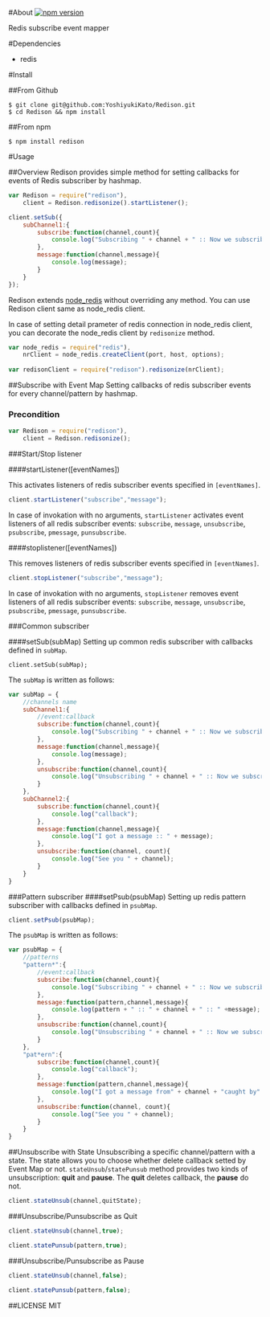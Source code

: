 #About
[![npm version](https://badge.fury.io/js/redison.svg)](http://badge.fury.io/js/redison)

Redis subscribe event mapper

#Dependencies

* redis

#Install

##From Github
```sh:terminal
$ git clone git@github.com:YoshiyukiKato/Redison.git
$ cd Redison && npm install
```

##From npm
```sh:terminal
$ npm install redison
```

#Usage

##Overview
Redison provides simple method for setting callbacks for events of Redis subscriber by hashmap.

```js
var Redison = require("redison"),
    client = Redison.redisonize().startListener();

client.setSub({
    subChannel1:{
        subscribe:function(channel,count){
            console.log("Subscribing " + channel + " :: Now we subscribe " + count + " channels");
        },
        message:function(channel,message){
            console.log(message);
        }
    }
});

```
Redison extends [node_redis](https://github.com/mranney/node_redis) without overriding any method. You can use Redison client same as node_redis client.
  
In case of setting detail prameter of redis connection in node_redis client, you can decorate the node_redis client by ```redisonize``` method.

```js
var node_redis = require("redis"),
    nrClient = node_redis.createClient(port, host, options);
    
var redisonClient = require("redison").redisonize(nrClient);
```


##Subscribe with Event Map
Setting callbacks of redis subscriber events for every channel/pattern by hashmap.

### Precondition
```js
var Redison = require("redison"),
    client = Redison.redisonize();
```

###Start/Stop listener

####startListener([eventNames])

This activates listeners of redis subscriber events specified in ```[eventNames]```.

```js
client.startListener("subscribe","message");
```

In case of invokation with no arguments, ```startListener``` activates event listeners of all redis subscriber events: ```subscribe```, ```message```, ```unsubscribe```, ```psubscribe```, ```pmessage```, ```punsubscribe```.  


####stoplistener([eventNames])

This removes listeners of redis subscriber events specified in ```[eventNames]```.

```js
client.stopListener("subscribe","message");
```

In case of invokation with no arguments, ```stopListener``` removes event listeners of all redis subscriber events: ```subscribe```, ```message```, ```unsubscribe```, ```psubscribe```, ```pmessage```, ```punsubscribe```.  


###Common subscriber

####setSub(subMap)
Setting up common redis subscriber with callbacks defined in ```subMap```.

```js:invoke
client.setSub(subMap);
```

The ```subMap``` is written as follows:

```js
var subMap = {
    //channels name
    subChannel1:{
        //event:callback
        subscribe:function(channel,count){
            console.log("Subscribing " + channel + " :: Now we subscribe " + count + " channels");
        },
        message:function(channel,message){
            console.log(message);
        },
        unsubscribe:function(channel,count){
            console.log("Unsubscribing " + channel + " :: Now we subscribe " + count + " channels");
        }
    },
    subChannel2:{
        subscribe:function(channel,count){
            console.log("callback");
        },
        message:function(channel,message){
            console.log("I got a message :: " + message);
        },
        unsubscribe:function(channel, count){
            console.log("See you " + channel);
        }
    }
}
```



###Pattern subscriber
####setPsub(psubMap)
Setting up redis pattern subscriber with callbacks defined in ```psubMap```.

```js
client.setPsub(psubMap);
```

The ```psubMap``` is written as follows:

```js
var psubMap = {
    //patterns
    "pattern*":{
        //event:callback
        subscribe:function(channel,count){
            console.log("Subscribing " + channel + " :: Now we subscribe " + count + " channels");
        },
        message:function(pattern,channel,message){
            console.log(pattern + " :: " + channel + " :: " +message);
        },
        unsubscribe:function(channel,count){
            console.log("Unsubscribing " + channel + " :: Now we subscribe " + count + " channels");
        }
    },
    "pat*ern":{
        subscribe:function(channel,count){
            console.log("callback");
        },
        message:function(pattern,channel,message){
            console.log("I got a message from" + channel + "caught by" + pattern + ":: " + message);
        },
        unsubscribe:function(channel, count){
            console.log("See you " + channel);
        }
    }
}
```

##Unsubscribe with State
Unsubscribing a specific channel/pattern with a state.
The state allows you to choose whether delete callback setted by Event Map or not.
```stateUnsub```/```statePunsub``` method provides two kinds of unsubscription: **quit** and **pause**.
The **quit** deletes callback, the **pause** do not.

```js
client.stateUnsub(channel,quitState);
```

###Unsubscribe/Punsubscribe as Quit

```js
client.stateUnsub(channel,true);
```

```js
client.statePunsub(pattern,true);
```

###Unsubscribe/Punsubscribe as Pause

```js
client.stateUnsub(channel,false);
```

```js
client.statePunsub(pattern,false);
```

##LICENSE
MIT
